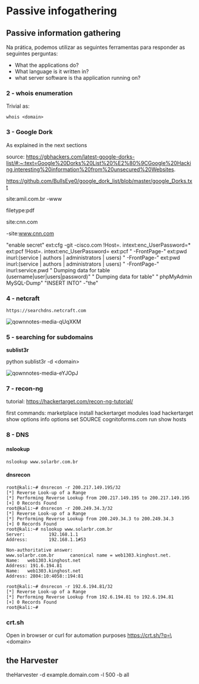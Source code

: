 Passive infogathering
========================

## Passive information gathering

 Na prática, podemos utilizar as seguintes ferramentas para responder as seguintes perguntas:

 - What the applications do?
 - What language is it written in?
 -  what server software is tha application running on?
  
### 2 - whois enumeration
  Trivial as:

	whois <domain>
	
### 3 - Google Dork
  As explained in the next sections
  
  source:
https://gbhackers.com/latest-google-dorks-list/#:~:text=Google%20Dorks%20List%20%E2%80%9CGoogle%20Hacking,interesting%20information%20from%20unsecured%20Websites.

https://github.com/BullsEye0/google_dork_list/blob/master/google_Dorks.txt

site:amil.com.br -www

filetype:pdf

site:cnn.com

-site:www.cnn.com

"enable secret" ext:cfg -git -cisco.com
!Host=*.* intext:enc_UserPassword=* ext:pcf
!Host=. intext:enc_UserPassword= ext:pcf
" -FrontPage-" ext:pwd inurl:(service | authors | administrators | users)
" -FrontPage-" ext:pwd inurl:(service | authors | administrators | users) " -FrontPage-" inurl:service.pwd
" Dumping data for table (username|user|users|password)"
" Dumping data for table"
" phpMyAdmin MySQL-Dump" "INSERT INTO" -"the"

### 4 - netcraft
	https://searchdns.netcraft.com
![qownnotes-media-qUqXKM](file://media/25457.png)

### 5 - searching for subdomains

**sublist3r**

python sublist3r -d \<domain\>

![qownnotes-media-eYJOpJ](media/29314.png)

### 7 - recon-ng

tutorial:
https://hackertarget.com/recon-ng-tutorial/

first commands:
	marketplace install hackertarget
	modules load hackertarget
	show options
	info
	options set SOURCE cognitoforms.com
	run
	show hosts
  
### 8 - DNS
 
#### nslookup


	nslookup www.solarbr.com.br

#### dnsrecon

	root@kali:~# dnsrecon -r 200.217.149.195/32  
	[*] Reverse Look-up of a Range  
	[*] Performing Reverse Lookup from 200.217.149.195 to 200.217.149.195  
	[+] 0 Records Found  
	root@kali:~# dnsrecon -r 200.249.34.3/32  
	[*] Reverse Look-up of a Range  
	[*] Performing Reverse Lookup from 200.249.34.3 to 200.249.34.3  
	[+] 0 Records Found  
	root@kali:~# nslookup www.solarbr.com.br  
	Server:         192.168.1.1                   
	Address:        192.168.1.1#53  
	  
	Non-authoritative answer:  
	www.solarbr.com.br      canonical name = web1303.kinghost.net.  
	Name:   web1303.kinghost.net  
	Address: 191.6.194.81  
	Name:   web1303.kinghost.net  
	Address: 2804:10:4058::194:81  
	  
	root@kali:~# dnsrecon -r 192.6.194.81/32  
	[*] Reverse Look-up of a Range  
	[*] Performing Reverse Lookup from 192.6.194.81 to 192.6.194.81  
	[+] 0 Records Found  
	root@kali:~#  


### crt.sh

Open in browser or curl for automation purposes
https://crt.sh/?q=\<domain\>

## the Harvester


theHarvester -d example.domain.com -l 500 -b all

